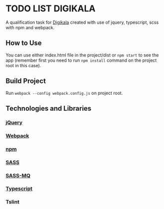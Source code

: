 # TODO LIST DIGIKALA

A qualification task for [Digikala](http://www.digikala.com)
created with use of jquery, typescript, scss with npm and webpack.

## How to Use
You can use either index.html file in the project/dist or `npm start` to see the app (remember first you need to run `npm install` command on the project root in this case).

## Build Project 
Run `webpack --config webpack.config.js` on project root.

## Technologies and Libraries
### [jQuery](https://learn.jquery.com/)
### [Webpack](https://webpack.js.org/)
### [npm](https://npmjs.com)
### [SASS](https://sass-lang.com) 
### [SASS-MQ](https://github.com/sass-mq/sass-mq)
### [Typescript](https://www.typescriptlang.org/)
### Tslint

